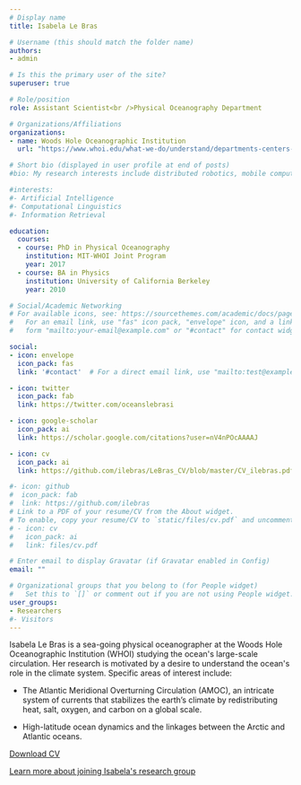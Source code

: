 ```yaml
---
# Display name
title: Isabela Le Bras

# Username (this should match the folder name)
authors:
- admin

# Is this the primary user of the site?
superuser: true

# Role/position
role: Assistant Scientist<br />Physical Oceanography Department

# Organizations/Affiliations
organizations:
- name: Woods Hole Oceanographic Institution
  url: "https://www.whoi.edu/what-we-do/understand/departments-centers-labs/po/"

# Short bio (displayed in user profile at end of posts)
#bio: My research interests include distributed robotics, mobile computing and programmable matter.

#interests:
#- Artificial Intelligence
#- Computational Linguistics
#- Information Retrieval

education:
  courses:
  - course: PhD in Physical Oceanography
    institution: MIT-WHOI Joint Program
    year: 2017
  - course: BA in Physics
    institution: University of California Berkeley
    year: 2010

# Social/Academic Networking
# For available icons, see: https://sourcethemes.com/academic/docs/page-builder/#icons
#   For an email link, use "fas" icon pack, "envelope" icon, and a link in the
#   form "mailto:your-email@example.com" or "#contact" for contact widget.

social:
- icon: envelope
  icon_pack: fas
  link: '#contact'  # For a direct email link, use "mailto:test@example.org".

- icon: twitter
  icon_pack: fab
  link: https://twitter.com/oceanslebrasi

- icon: google-scholar
  icon_pack: ai
  link: https://scholar.google.com/citations?user=nV4nPOcAAAAJ

- icon: cv
  icon_pack: ai
  link: https://github.com/ilebras/LeBras_CV/blob/master/CV_ilebras.pdf

#- icon: github
#  icon_pack: fab
#  link: https://github.com/ilebras
# Link to a PDF of your resume/CV from the About widget.
# To enable, copy your resume/CV to `static/files/cv.pdf` and uncomment the lines below.
# - icon: cv
#   icon_pack: ai
#   link: files/cv.pdf

# Enter email to display Gravatar (if Gravatar enabled in Config)
email: ""

# Organizational groups that you belong to (for People widget)
#   Set this to `[]` or comment out if you are not using People widget.
user_groups:
- Researchers
#- Visitors
---
```


Isabela Le Bras is a sea-going physical oceanographer at the Woods Hole Oceanographic Institution (WHOI) studying the ocean's large-scale circulation. Her research is motivated by a desire to understand the ocean's role in the climate system. Specific areas of interest include:

- The Atlantic Meridional Overturning Circulation (AMOC), an intricate system of currents that stabilizes the earth’s climate by redistributing heat, salt, oxygen, and carbon on a global scale.

- High-latitude ocean dynamics and the linkages between the Arctic and Atlantic oceans.

[Download CV](https://github.com/ilebras/LeBras_CV/blob/master/CV_ilebras.pdf)

[Learn more about joining Isabela's research group](/join)
